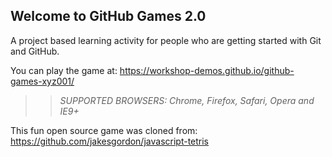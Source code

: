 ## Welcome to GitHub Games 2.0

A project based learning activity for people who are getting started with Git and GitHub.

You can play the game at: https://workshop-demos.github.io/github-games-xyz001/

> > _*SUPPORTED BROWSERS*: Chrome, Firefox, Safari, Opera and IE9+_

This fun open source game was cloned from: https://github.com/jakesgordon/javascript-tetris
